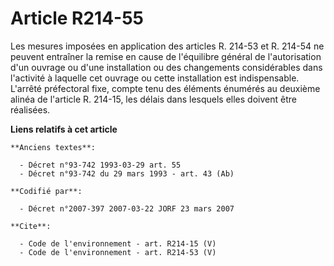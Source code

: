 # Article R214-55

Les mesures imposées en application des articles R. 214-53 et R. 214-54 ne peuvent entraîner la remise en cause de
l'équilibre général de l'autorisation d'un ouvrage ou d'une installation ou des changements considérables dans l'activité à
laquelle cet ouvrage ou cette installation est indispensable. L'arrêté préfectoral fixe, compte tenu des éléments énumérés au
deuxième alinéa de l'article R. 214-15, les délais dans lesquels elles doivent être réalisées.

**Liens relatifs à cet article**

	**Anciens textes**:

	  - Décret n°93-742 1993-03-29 art. 55
	  - Décret n°93-742 du 29 mars 1993 - art. 43 (Ab)

	**Codifié par**:

	  - Décret n°2007-397 2007-03-22 JORF 23 mars 2007

	**Cite**:

	  - Code de l'environnement - art. R214-15 (V)
	  - Code de l'environnement - art. R214-53 (V)
